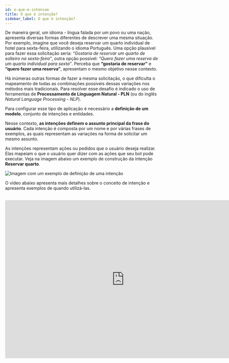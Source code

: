 ```yaml
---
id: o-que-e-intencao
title: O que é intenção?
sidebar_label: O que é intenção?
---
```


De maneira geral, um idioma - língua falada por um povo ou uma nação, apresenta diversas formas diferentes de descrever uma mesma situação. Por exemplo, imagine que você deseja reservar um quarto individual de hotel para sexta-feira, utilizando o idioma Português. Uma opção plausível para fazer essa solicitação seria: *“Gostaria de reservar um quarto de solteiro na sexta-feira”*, outra opção possível: *“Quero fazer uma reserva de um quarto individual para sexta”*. Perceba que **“gostaria de reservar”** e **“quero fazer uma reserva”**, apresentam o mesmo objetivo nesse contexto.

Há inúmeras outras formas de fazer a mesma solicitação, o que dificulta o mapeamento de todas as combinações possíveis dessas variações nos métodos mais tradicionais. Para resolver esse desafio é indicado o uso de ferramentas de **Processamento de Linguagem Natural - PLN** (ou do inglês *Natural Language Processing - NLP*). 

Para configurar esse tipo de aplicação é necessário a **definição de um modelo**, conjunto de intenções e entidades.

Nesse contexto, **as intenções definem o assunto principal da frase do usuário**. Cada intenção é composta por um nome e por várias frases de exemplos, as quais representam as variações na forma de solicitar um mesmo assunto. 

As intenções representam ações ou pedidos que o usuário deseja realizar. Elas mapeiam o que o usuário quer dizer com as ações que seu bot pode executar. Veja na imagem abaixo um exemplo de construção da intenção **Reservar quarto**.

![Imagem com um exemplo de definição de uma intenção](/img/ai/nlp/intents-sample.png)<br/>

O vídeo abaixo apresenta mais detalhes sobre o conceito de intenção e apresenta exemplos de quando utilizá-las.

<br><iframe width="778" height="517" src="https://www.youtube.com/embed/m7JPVnDNWI0" frameborder="0" allow="accelerometer; autoplay; encrypted-media; gyroscope; picture-in-picture" allowfullscreen></iframe>
